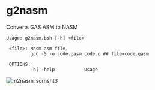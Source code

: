# g2nasm
Converts GAS ASM to NASM<br> 

```shell
Usage: g2nasm.bsh [-h] <file>

 <file>: Masm asm file.
         gcc -S -o code.gasm code.c ## file=code.gasm

 OPTIONS:
         -h|--help           Usage
```
![m2nasm_scrnsht3](https://raw.githubusercontent.com/AdamDanischewski/m2nasm/assets/m2nasm_3.png "m2nasm_scrnsht3")
